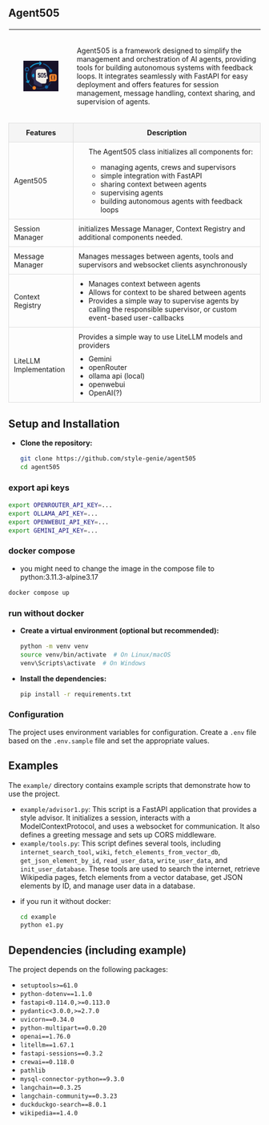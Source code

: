 <!DOCTYPE html>
<html>
<head>
</head>
<body>
<table style="width: 100%; border-collapse: collapse; margin: 20px 0;">
     <tr>
     <td>
          <div  align="center">
          <img src="https://github.com/style-genie/agent505/blob/main/docs/agent505_logo2.png?raw=true" align="center" alt="Agent505 Logo" style="width: 70px; height: auto;">
          </div>
     </td>
     <td> <img width=800/>
          <p>Agent505 is a framework designed to simplify the management and orchestration of AI agents, providing tools for building autonomous systems with feedback loops. It integrates seamlessly with FastAPI for easy deployment and offers features for session management, message handling, context sharing, and supervision of agents.</p><br/>
     </td>
</tr>
     <tr>
<h2>Agent505</h2>
</tr>
     <tr>
        <th style="padding: 10px; background-color: #f5f5f5; border: 1px solid #ddd;">Features</th>
        <th style="padding: 10px; background-color: #f5f5f5; border: 1px solid #ddd;">Description</th>
    </tr>
    <tr>
        <td style="padding: 10px; border: 1px solid #ddd;">Agent505</td>
        <td style="padding: 10px; border: 1px solid #ddd;">
            <ul style="margin: 0; padding-left: 20px;">
The Agent505 class initializes all components for:<ul>
                <li>managing agents, crews and supervisors</li>
                <li>simple integration with FastAPI</li>
                <li>sharing context between agents</li>
                <li>supervising agents</li>
                <li>building autonomous agents with feedback loops</li>
                </ul>
            </ul>
        </td>
    </tr>
    <tr>
        <td style="padding: 10px; border: 1px solid #ddd;">Session Manager</td>
        <td style="padding: 10px; border: 1px solid #ddd;">initializes Message Manager, Context Registry and additional components needed.</td>
    </tr>
    <tr>
        <td style="padding: 10px; border: 1px solid #ddd;">Message Manager</td>
        <td style="padding: 10px; border: 1px solid #ddd;">Manages messages between agents, tools and supervisors and websocket clients asynchronously</td>
    </tr>
    <tr>
        <td style="padding: 10px; border: 1px solid #ddd;">Context Registry</td>
        <td style="padding: 10px; border: 1px solid #ddd;">
            <ul style="margin: 0; padding-left: 20px;">
                <li>Manages context between agents</li>
                <li>Allows for context to be shared between agents</li>
                <li>Provides a simple way to supervise agents by calling the responsible supervisor, or custom event-based user-callbacks</li>
            </ul>
        </td>
    </tr>
    <tr>
        <td style="padding: 10px; border: 1px solid #ddd;">LiteLLM Implementation</td>
        <td style="padding: 10px; border: 1px solid #ddd;">
            Provides a simple way to use LiteLLM models and providers
            <ul style="margin: 10px 0 0 20px; padding-left: 0;">
                <li>Gemini</li>
                <li>openRouter</li>
                <li>ollama api (local)</li>
                <li>openwebui</li>
                <li>OpenAI(?)</li>
            </ul>
        </td>
    </tr>
</table>
</body>
</html>


## Setup and Installation

-  **Clone the repository:**

    ```bash
    git clone https://github.com/style-genie/agent505
    cd agent505
    ```
### export api keys
```bash
export OPENROUTER_API_KEY=...
export OLLAMA_API_KEY=...
export OPENWEBUI_API_KEY=...
export GEMINI_API_KEY=...
```
### docker compose
- you might need to change the image in the compose file to python:3.11.3-alpine3.17
```bash
docker compose up 
```

### run without docker
-  **Create a virtual environment (optional but recommended):**

    ```bash
    python -m venv venv
    source venv/bin/activate  # On Linux/macOS
    venv\Scripts\activate  # On Windows
    ```

-  **Install the dependencies:**

    ```bash
    pip install -r requirements.txt
    ```

### Configuration
The project uses environment variables for configuration. Create a `.env` file based on the `.env.sample` file and set the appropriate values.

## Examples
The `example/` directory contains example scripts that demonstrate how to use the project.

*   `example/advisor1.py`: This script is a FastAPI application that provides a style advisor. It initializes a session, interacts with a ModelContextProtocol, and uses a websocket for communication. It also defines a greeting message and sets up CORS middleware.
*   `example/tools.py`: This script defines several tools, including `internet_search_tool`, `wiki`, `fetch_elements_from_vector_db`, `get_json_element_by_id`, `read_user_data`, `write_user_data`, and `init_user_database`. These tools are used to search the internet, retrieve Wikipedia pages, fetch elements from a vector database, get JSON elements by ID, and manage user data in a database.

- if you run it without docker:

     ```bash
     cd example
     python e1.py
     ```


## Dependencies (including example)

The project depends on the following packages:

*   `setuptools>=61.0`
*   `python-dotenv==1.1.0`
*   `fastapi<0.114.0,>=0.113.0`
*   `pydantic<3.0.0,>=2.7.0`
*   `uvicorn==0.34.0`
*   `python-multipart==0.0.20`
*   `openai==1.76.0`
*   `litellm==1.67.1`
*   `fastapi-sessions==0.3.2`
*   `crewai==0.118.0`
*   `pathlib`
*   `mysql-connector-python==9.3.0`
*   `langchain==0.3.25`
*   `langchain-community==0.3.23`
*   `duckduckgo-search==8.0.1`
*   `wikipedia==1.4.0`
